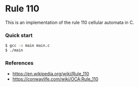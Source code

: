 # Rule 110 
This is an implementation of the rule 110 cellular automata in C.

### Quick start

```sh 
$ gcc -o main main.c
$ ./main
```

### References
- https://en.wikipedia.org/wiki/Rule_110
- https://conwaylife.com/wiki/OCA:Rule_110
